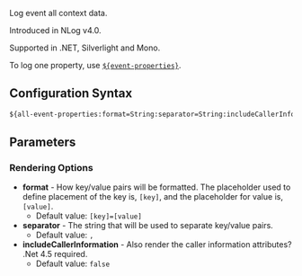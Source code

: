 Log event all context data. 

Introduced in NLog v4.0.

Supported in .NET, Silverlight and Mono.

To log one property, use [`${event-properties}`](https://github.com/NLog/NLog/wiki/EventProperties-Layout-Renderer).

## Configuration Syntax

```xml
${all-event-properties:format=String:separator=String:includeCallerInformation=Boolean}
```

## Parameters

### Rendering Options

* **format** - How key/value pairs will be formatted. The placeholder used to define placement of the key is, `[key]`, and the placeholder for value is, `[value]`.
  * Default value: `[key]=[value]`
* **separator** - The string that will be used to separate key/value pairs.
  * Default value: `, `
* **includeCallerInformation** - Also render the caller information attributes? .Net 4.5 required.
  * Default value: `false`